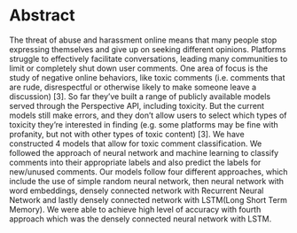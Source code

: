 # Abstract

The threat of abuse and harassment online means that many people stop expressing themselves and give up on seeking different opinions. Platforms struggle to effectively facilitate conversations, leading many communities to limit or completely shut down user comments. One area of focus is the study of negative online behaviors, like toxic comments (i.e. comments that are rude, disrespectful or otherwise likely to make someone leave a discussion) [3]. So far they’ve built a range of publicly available models served through the Perspective API, including toxicity. But the current models still make errors, and they don’t allow users to select which types of toxicity they’re interested in finding (e.g. some platforms may be fine with profanity, but not with other types of toxic content) [3]. We have constructed 4 models that allow for toxic comment classification. We followed the approach of neural network and machine learning to classify comments into their appropriate labels and also predict the labels for new/unused comments. Our models follow four different approaches, which include the use of simple random neural network, then neural network with word embeddings, densely connected network with Recurrent Neural Network and lastly densely connected network with LSTM(Long Short Term Memory). We were able to achieve high level of accuracy with fourth approach which was the densely connected neural network with LSTM.
